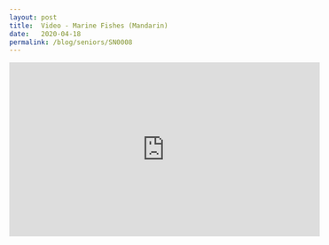 ```yaml
---
layout: post
title:  Video - Marine Fishes (Mandarin)
date:   2020-04-18
permalink: /blog/seniors/SN0008
---
```


<iframe width="560" height="315" src="https://www.youtube.com/embed/axOkzGipo-I" frameborder="0" allow="accelerometer; autoplay; encrypted-media; gyroscope; picture-in-picture" allowfullscreen></iframe>

​	